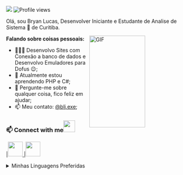 
![](https://visitor-badge.glitch.me/badge?page_id=Blejxe.Blejxe) 
![Profile views](https://gpvc.arturio.dev/Blejxe?v=3)

Olá, sou Bryan Lucas, Desenvolver Iniciante e Estudante de Analise de Sistema 🚀 de Curitiba.

<img align="right" img width="55%" alt="GIF" src="https://raw.githubusercontent.com/onimur/.github/master/.resources/git-header.svg" height="250" />
  
**Falando sobre coisas pessoais:**

- 👨🏽‍💻 Desenvolvo Sites com Conexão a banco de dados e Desenvolvo Emuladores para Dofus :wink:;
- 🌱 Atualmente estou aprendendo PHP e C#; 
- 💬 Pergunte-me sobre qualquer coisa, fico feliz em ajudar;
- 📫 Meu contato: [@blj.exe](https://www.instagram.com/blj.exe/);

 ### 📫 Connect with me<img src="Assets/handshake.gif" height="32px">
 
</a>|<a href="https://twitter.com/bljsexe"><img src="https://cdn2.iconfinder.com/data/icons/social-media-2285/512/1_Twitter3_colored_svg-128.png" width="40"> </a>|<a href="https://discord.gg/En2fPjBy"><img src="https://cdn0.iconfinder.com/data/icons/free-social-media-set/24/discord-512.png" width="40"></a>

<details>
<summary>Minhas Linguagens Preferidas</summary>

> Tools, languages, and other things that I like to work with.
<p>
  <img alt="html5" src="https://img.shields.io/badge/-HTML5-E34F26?style=flat-square&logo=html5&logoColor=white" />
  <img alt="Css3" src="https://img.shields.io/badge/-CSS3-0099CC?style=flat-square&logo=css3&logoColor=white" />
  <img alt="Javascript" src="https://img.shields.io/badge/-Javascript-ffd500?style=flat-square&logo=javascript&logoColor=white" />
  <img alt="Python" src="https://img.shields.io/badge/-Python-306998?style=flat-square&logo=python&logoColor=white" />
  <img alt="VSCode" src="https://img.shields.io/badge/-VSCode-0078d7?style=flat-square&logo=vscode&logoColor=white" />
  <img alt="Bootstrap" src="https://img.shields.io/badge/-Bootstrap-563d7c?style=flat-square&logo=bootstrap&logoColor=white" />
  <img alt="Github" src="https://img.shields.io/badge/-Github-333?style=flat-square&logo=github&logoColor=white" />
  <img alt="PHP" src="https://img.shields.io/badge/PHP-777BB4?style=for-the-badge&logo=php&logoColor=white" />
  <img alt="MySQL" src="https://img.shields.io/badge/MySQL-00000F?style=for-the-badge&logo=mysql&logoColor=white" />
  
  
</p>
</details>

